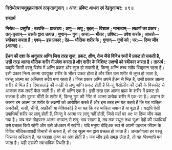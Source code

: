**निरोधोत्पत्त्यणुबृहन्नानात्वं तत्कृतान्गुणान् ।** **अन्त: प्रविष्ट आधत्त एवं देहगुणान्पर: ॥ ९॥** 

**शब्दार्थ** 

**निरोध—** **प्रसुप्ति** **; उत्पत्ति—** **प्राकट्य** **; अणु—** **लघु** **; बृहत्—** **विशाल** **; नानात्वम्—** **लक्षणों का प्रकार** **; तत्-कृतान्—** **उसके द्वारा** **उत्पन्न** **; गुणान्—** **गुण** **; अन्त:—** **भीतर** **; प्रविष्ट:—** **प्रवेश करके** **; आधत्ते—** **स्वीकार करता है** **; एवम्—** **इस प्रकार** **; देह—** **भौतिक** **शरीर के** **; गुणान्—** **गुणों को** **; पर:—** **दिव्य जीव (आत्मा)।** **.** 

**ईंधन की दशा के अनुसार अग्नि जिस तरह सुप्त, प्रकट, क्षीण, तेज जैसे विविध रूपों में** **प्रकट हो सकती है, उसी तरह आत्मा भौतिक शरीर में प्रवेश करता है और शरीर के विशिष्ट** **लक्षणों को स्वीकार करता है।** **तात्पर्य :** यद्यपि किसी वस्तु विशेष में अग्नि प्रकट और लुप्त हो सकती है, किन्तु अग्नि तत्त्व सदैव विद्यमान रहता है। इसी प्रकार नित्य आत्मा उपयुक्त शरीर के भीतर प्रकट होता है और फिर उस शरीर से लुप्त हो जाता है, परन्तु आत्मा का अस्तित्व सदैव बना रहता है। जिस प्रकार अग्नि अपने ईंधन से भिन्न है, उसी प्रकार आत्मा शरीर से भिन्न है। दियासलाई की काड़ी से लघु अग्नि प्रकट होती है किन्तु गैसोलीन की टंकी के विस्फोट से आकाश तक लपटें फैल जाती हैं। तो भी अग्नि एक है। इसी तरह एक आत्मा ब्रह्मा के शरीर में प्रकट हो सकता है और दूसरा चींटी के शरीर में, किन्तु गुण की ²ष्टि से आत्मा प्रत्येक शरीर में एक-सा है। अज्ञान के कारण हम आत्मा पर शरीर के लक्षणों को आरोपित करते हैं और इस तरह हम यह कहते हैं कि यह व्यकि्त अमरीकी, रूसी, चीनी, अफ्रीकी या मेक्सिकोई है या यह कि वह व्यकि्त जवान है या बूढ़ा है। यद्यपि ऐसी उपाधियाँ शरीर पर लागू होती हैं, किन्तु वे आत्मा पर लागू नहीं होतीं, जिसे यहाँ पर *पर:* या दिव्य जीव कहा गया है। जब तक मोहग्रस्त आत्मा भगवान् से शत्रु-भाव रखता है, तब तक स्थूल तथा सूक्ष्म देहों की उपाधियाँ उसे प्रच्छन्न किये रहेंगी और उसे अंधकार में रखेंगी। यदि मनुष्य बौदि्धक रूप से अपनी पहचान जीवन के विविध भौतिकतावादी विचारों से करता है, तो वह सूक्ष्म मन द्वारा प्रच्छन्न हो जाता है। अन्ततोगत्वा हर वस्तु जिसका अस्तित्व है, वह परब्रह्म कृष्ण का अंश होती है। जब जीव इसे समझ लेता है, तो वह *निरुपाधि* बन जाता है। यही उसकी स्वाभाविक स्थिति है।  